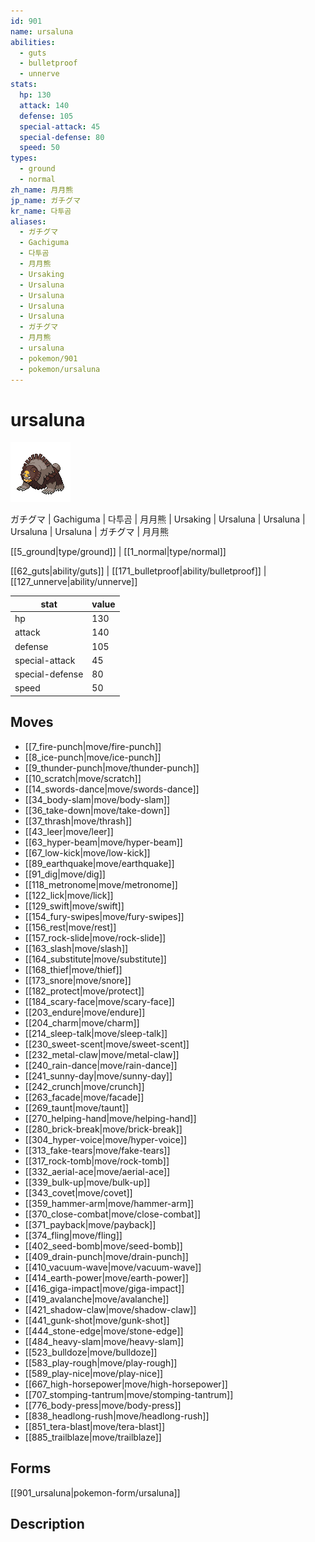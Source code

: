 ```yaml
---
id: 901
name: ursaluna
abilities:
  - guts
  - bulletproof
  - unnerve
stats:
  hp: 130
  attack: 140
  defense: 105
  special-attack: 45
  special-defense: 80
  speed: 50
types:
  - ground
  - normal
zh_name: 月月熊
jp_name: ガチグマ
kr_name: 다투곰
aliases:
  - ガチグマ
  - Gachiguma
  - 다투곰
  - 月月熊
  - Ursaking
  - Ursaluna
  - Ursaluna
  - Ursaluna
  - Ursaluna
  - ガチグマ
  - 月月熊
  - ursaluna
  - pokemon/901
  - pokemon/ursaluna
---
```

# ursaluna

![](https://raw.githubusercontent.com/PokeAPI/sprites/master/sprites/pokemon/901.png)

ガチグマ | Gachiguma | 다투곰 | 月月熊 | Ursaking | Ursaluna | Ursaluna | Ursaluna | Ursaluna | ガチグマ | 月月熊

[[5_ground|type/ground]] | [[1_normal|type/normal]]

[[62_guts|ability/guts]] | [[171_bulletproof|ability/bulletproof]] | [[127_unnerve|ability/unnerve]]

|stat|value|
|---|---|
|hp|130|
|attack|140|
|defense|105|
|special-attack|45|
|special-defense|80|
|speed|50|


## Moves

- [[7_fire-punch|move/fire-punch]]
- [[8_ice-punch|move/ice-punch]]
- [[9_thunder-punch|move/thunder-punch]]
- [[10_scratch|move/scratch]]
- [[14_swords-dance|move/swords-dance]]
- [[34_body-slam|move/body-slam]]
- [[36_take-down|move/take-down]]
- [[37_thrash|move/thrash]]
- [[43_leer|move/leer]]
- [[63_hyper-beam|move/hyper-beam]]
- [[67_low-kick|move/low-kick]]
- [[89_earthquake|move/earthquake]]
- [[91_dig|move/dig]]
- [[118_metronome|move/metronome]]
- [[122_lick|move/lick]]
- [[129_swift|move/swift]]
- [[154_fury-swipes|move/fury-swipes]]
- [[156_rest|move/rest]]
- [[157_rock-slide|move/rock-slide]]
- [[163_slash|move/slash]]
- [[164_substitute|move/substitute]]
- [[168_thief|move/thief]]
- [[173_snore|move/snore]]
- [[182_protect|move/protect]]
- [[184_scary-face|move/scary-face]]
- [[203_endure|move/endure]]
- [[204_charm|move/charm]]
- [[214_sleep-talk|move/sleep-talk]]
- [[230_sweet-scent|move/sweet-scent]]
- [[232_metal-claw|move/metal-claw]]
- [[240_rain-dance|move/rain-dance]]
- [[241_sunny-day|move/sunny-day]]
- [[242_crunch|move/crunch]]
- [[263_facade|move/facade]]
- [[269_taunt|move/taunt]]
- [[270_helping-hand|move/helping-hand]]
- [[280_brick-break|move/brick-break]]
- [[304_hyper-voice|move/hyper-voice]]
- [[313_fake-tears|move/fake-tears]]
- [[317_rock-tomb|move/rock-tomb]]
- [[332_aerial-ace|move/aerial-ace]]
- [[339_bulk-up|move/bulk-up]]
- [[343_covet|move/covet]]
- [[359_hammer-arm|move/hammer-arm]]
- [[370_close-combat|move/close-combat]]
- [[371_payback|move/payback]]
- [[374_fling|move/fling]]
- [[402_seed-bomb|move/seed-bomb]]
- [[409_drain-punch|move/drain-punch]]
- [[410_vacuum-wave|move/vacuum-wave]]
- [[414_earth-power|move/earth-power]]
- [[416_giga-impact|move/giga-impact]]
- [[419_avalanche|move/avalanche]]
- [[421_shadow-claw|move/shadow-claw]]
- [[441_gunk-shot|move/gunk-shot]]
- [[444_stone-edge|move/stone-edge]]
- [[484_heavy-slam|move/heavy-slam]]
- [[523_bulldoze|move/bulldoze]]
- [[583_play-rough|move/play-rough]]
- [[589_play-nice|move/play-nice]]
- [[667_high-horsepower|move/high-horsepower]]
- [[707_stomping-tantrum|move/stomping-tantrum]]
- [[776_body-press|move/body-press]]
- [[838_headlong-rush|move/headlong-rush]]
- [[851_tera-blast|move/tera-blast]]
- [[885_trailblaze|move/trailblaze]]

## Forms



[[901_ursaluna|pokemon-form/ursaluna]]

## Description



